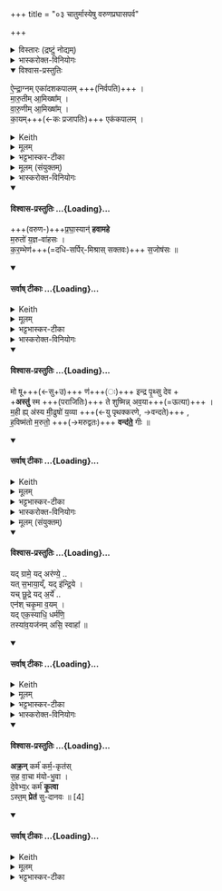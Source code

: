 +++
title = "०३ चातुर्मास्येषु वरुणप्रघासपर्व"

+++

<details><summary>विस्तारः (द्रष्टुं नोद्यम्)</summary>

२ गायत्री
३ विराट् स्थाना
४ महापङ्क्तिः
५ अनुष्टुप्
विश्वेदेवा ऋषयः  
(चातुर्मास्येषु द्वितीयपर्व) वरुणप्रघासपर्व-हविषां ब्राह्मणं पत्न्युुदानयनादि(२-५)करम्भहोममन्त्राश्च
</details>
<details><summary>भास्करोक्त-विनियोगः</summary>

1अथ वरुणप्रघासहवींषि विदधाति - ऐन्द्राग्नमित्यादि ॥ एतानि चत्वारि हवींषि पञ्चसञ्चरातिरिक्तानि । 'एतद्ब्राह्मणान्येव पञ्च हवींषि । 'अथैष ऐन्द्राग्नो भवति' इत्यादि ब्राह्मणम् । तेन सञ्चरैस्सह नव भवन्ति । 
</details>
<details open><summary>विश्वास-प्रस्तुतिः</summary>

ऐ॒न्द्रा॒ग्नम् एका॑दशकपालम्   +++(निर्वपति)+++  ।   
मा॒रु॒तीम् आ॒मिख्षा᳚म् ।   
वा॒रु॒णीम् आ॒मिख्षा᳚म्  ।   
का॒यम्+++(←कः प्रजापतिः)+++ एक॑कपालम् ।   
</details>
<details><summary>Keith</summary>

He offers on eleven potsherds to Indra and Agni,  
clotted curds to the Maruts,  
clotted curds to Varuna,  
and on one potsherd to Ka.
</details>
<details><summary>मूलम्</summary>

ऐ॒न्द्रा॒ग्नमेका॑दशकपालम्   +++(निर्वपति)+++  ।   
मा॒रु॒तीमा॒मिख्षा᳚म् ।   
वा॒रु॒णीमा॒मिख्षा᳚म्  ।   
का॒यमेक॑कपालम् ।   
</details>
<details><summary>भट्टभास्कर-टीका</summary>

को देवता अस्य कायम् । 'कस्येत्' इतीत्वम् । कः प्रजापतिः ॥
</details>
<details><summary>मूलम् (संयुक्तम्)</summary>

प्रघा॒स्यान्॑ हवामहे म॒रुतो॑ य॒ज्ञवा॑हसᳵ कर॒म्भेण॑ स॒जोष॑सः ॥
</details>
<details><summary>भास्करोक्त-विनियोगः</summary>

2गृहीत-करम्भ-पात्रां पत्नीम् उदानयित्वा वाचयति प्रतिप्रस्थाता - प्रघास्यानिति । 
</details>
<div class="js_include" newlevelforh1="4" none="" title="विश्वास-प्रस्तुतिः" unfilled url="/vedAH_yajuH/taittirIyam/saMhitA/Rk/vishvAsa-prastutiH/1/8_rAjasUyAdi/03_chAturmAsyeShu_varuNapraghAsaparva/02_praghAsyAn_havAmahe.md">
<details open><summary><h4>विश्वास-प्रस्तुतिः ...{Loading}...</h4></summary>

+++(वरुण-)+++प्र॒घा॒स्यान्॑ **हवामहे**  
म॒रुतो॑ य॒ज्ञ-वा॑हसः ।  
क॒र॒म्भेण॑+++(=दधि-सर्पिर्-मिश्रास् सक्तवः)+++ स॒जोष॑सः ॥
</details>
</div>
<div class="js_include" newlevelforh1="4" none="" title="सर्वाष् टीकाः" unfilled url="/vedAH_yajuH/taittirIyam/saMhitA/Rk/sarvASh_TIkAH/1/8_rAjasUyAdi/03_chAturmAsyeShu_varuNapraghAsaparva/02_praghAsyAn_havAmahe.md">
<details open><summary><h4>सर्वाष् टीकाः ...{Loading}...</h4></summary>
<details><summary>Keith</summary>

The voracious we invoke,  
The Maruts who bear the sacrifice,  
Rejoicing in the mush.
</details>
<details><summary>मूलम्</summary>

प्र॒घा॒स्यान्॑ हवामहे म॒रुतो॑ य॒ज्ञवा॑हसः ।   
कर॒म्भेण॑ स॒जोष॑सः  ॥
</details>
<details><summary>भट्टभास्कर-टीका</summary>

इयं गायत्री ॥ पूर्वपदलोपोत्र द्रष्टव्यः ।  
यथा - देवदत्तो दत्तः, सत्यभामा भामेति । एवं वरुणप्रघासाः प्रघासाः ; तत्र भवास्तेषां सम्बन्धिनो **मरुतः प्रघास्याः** । 'भवे छन्दसि' इति यः । मरुद्विशेषा वा **प्रघास्यास्** तान् **हवामहे** आह्वयामः यजामहे वा । 'बहुलं छन्दसि' इति सम्प्रसारणम् । [यज्ञं वहन्तीति यज्ञवाहसः] 'वहिहाधाञ्भ्यश्छन्दसि' इति विधीयमानोसुन् 'गतिकारकयोरपि पूर्वपदप्रकृतिस्वरत्वं च' इति कारकपूर्वादपि भवति, णिदिति तत्रानुवृत्तेर्वृद्धिः ।  

दधि-सर्पिर्-मिश्रास् सक्तवः **करम्भाः** । जातावेकवचनम् । तद्योगात्ताच्छब्द्यम् । करम्भपात्रैर्हेतुभिः सजोषसस्समानप्रीतीन् परस्परमस्माभिर्वा सप्रीतीन् । 'परादिश्छन्दसि' इत्युत्तरपदाद्युदात्तत्वम् ॥
</details>
</details>
</div>
<details><summary>भास्करोक्त-विनियोगः</summary>

3यजमानः पुरोनुवाक्यामन्वाह - मो षूण इति । 
</details>
<div class="js_include" newlevelforh1="4" none="" title="विश्वास-प्रस्तुतिः" unfilled url="/vedAH_yajuH/taittirIyam/saMhitA/Rk/vishvAsa-prastutiH/1/8_rAjasUyAdi/03_chAturmAsyeShu_varuNapraghAsaparva/03_mo_ShU.md">
<details open><summary><h4>विश्वास-प्रस्तुतिः ...{Loading}...</h4></summary>

मो षू+++(←सु+उ)+++ ण॑+++(ः)+++ इन्द्र पृ॒थ्सु देव +  
+**अस्तु॑** स्म +++(पराजितिः)+++ ते शुष्मिन्न् अव॒या+++(=ऊत्या)+++ ।  
म॒ही ह्य् अ॑स्य मी॒ढुषो॑ य॒व्या +++(←यु पृथक्करणे, →वन्दते)+++ ,  
ह॒विष्म॑तो म॒रुतो॒ +++(→मरुद्वतः)+++ **वन्द॑ते॒** गीः  ॥
</details>
</div>
<div class="js_include" newlevelforh1="4" none="" title="सर्वाष् टीकाः" unfilled url="/vedAH_yajuH/taittirIyam/saMhitA/Rk/sarvASh_TIkAH/1/8_rAjasUyAdi/03_chAturmAsyeShu_varuNapraghAsaparva/03_mo_ShU.md">
<details open><summary><h4>सर्वाष् टीकाः ...{Loading}...</h4></summary>
<details><summary>Keith</summary>

Be not against us in battles, O god Indra  
Let there be expiation to satisfy thee, O impetuous one;  
For great is the barley heap of this bountiful one;  
Rich in oblation are the Maruts whom our song praises.
</details>
<details><summary>मूलम्</summary>

मो षू ण॑ इन्द्र पृ॒थ्सु दे॒वास्तु॑ स्म ते शुष्मिन्नव॒या ।
म॒ही ह्य॑स्य मी॒ढुषो॑ य॒व्या ।  
ह॒विष्म॑तो म॒रुतो॒ वन्द॑ते॒ गीः  ॥
</details>
<details><summary>भट्टभास्कर-टीका</summary>

पङ्क्ति-प्रकारो ऽयम् । पादादित्वाद् **अस्त्व्** इति न निहन्यते ।  

**मो** इति प्रतिषेधे । निपात-समुदायो वा ।  
सामर्थ्याल् लभ्या क्रिया ; तस्या एव निषेध-सम्भवात्, **अस्त्व्** इति वक्ष्यमाणत्वाच् च ।  

हे **इन्द्र** देवनादि-गुणक  
अस्माकं **पृत्सु** सङ्ग्रामेषु प्रवृत्तिः  
**(सु) मो** मा भूदिति ।  
**सु** सुष्ठु समीचीनम् एव, सुष्ठु मा भूदिति वा ।  
अस्मान् **पृत्सु** मा कार्षीः - शोभनम् एतद् इति ।  
'सुञः' इति सोष्षत्वम्, 'अन्येषामपि दृश्यते' इति दीर्घत्वम् । 'नश्च धातुस्थोरुषुभ्यः' इति नसो णत्वम् ।   

किञ्च - हे **शुष्मिन्** बलवन् **ते** तव प्रसादात् **अवया** करम्भपात्रयागो **ऽस्तु** - अवयजनम् **अवया** ।  
'अवे यजः' इति ण्विः, छान्दसोन्त्यविकारः । सोर्वा डादेशः ।  
वरुणपाशानाम् अवयजनं विनाशहेतुर् **अस्त्व्** इति यावत् ।

कः पुनरस्य विशेष इति चेद् ब्रूमः -  
हे **इन्द्र अस्य** तव **मीढुषः** सेक्तुः  
सम्बन्धिनीयम् इष्टिः **मही** पृथ्वी  
यस्माद् **यव्या** यव-मात्र-सदृशी अतिस्वल्पेति यावत् ।  
शाखादित्वाद् इवार्थे **यः** ।  
यद्वा - इयम् एवेष्टिः तव प्रसादान् महती **यव्या** यावयित्री वरुणपाशानां पृथक्-करण-समर्थेति यावत् ।  
छान्दसो यः । अन्वादेशत्वाद् अस्येति निहन्यते । दाश्वानादौ **मीढ्वान्** इति निपातितः ।

किञ्च - **हविष्मतश्** चरुमतो मम **गीर् वन्दते** स्तौति ॥
</details>
</details>
</div>
<details><summary>भास्करोक्त-विनियोगः</summary>

4दम्पती याज्यां ब्रूतः - यद्ग्राम इति ।
</details>
<details><summary>मूलम् (संयुक्तम्)</summary>

यद्ग्रामे॒ यदर॑ण्ये॒ यत् स॒भाया॒य्ँयदि॑न्द्रि॒ये । यच्छू॒द्रे यद॒र्य॑ एन॑श्चकृ॒मा व॒यम् । यदेक॒स्याधि॒ धर्म॑णि॒ तस्या॑व॒यज॑नमसि॒ स्वाहा᳚ ॥  
</details>
<div class="js_include" newlevelforh1="4" none="" title="विश्वास-प्रस्तुतिः" unfilled url="/vedAH_yajuH/taittirIyam/saMhitA/Rk/vishvAsa-prastutiH/1/8_rAjasUyAdi/03_chAturmAsyeShu_varuNapraghAsaparva/04_yad_grAme.md">
<details open><summary><h4>विश्वास-प्रस्तुतिः ...{Loading}...</h4></summary>

यद् ग्रामे॒ यद् अर॑ण्ये॒ ..  
यत् स॒भाया॒य्ँ, यद् इ॑न्द्रि॒ये ।    
यच् छू॒द्रे यद् अ॒र्ये॑ ..   
एन॑श् चकृ॒मा व॒यम् ।     
यद् एक॒स्याधि॒ धर्म॑णि॒    
तस्या॑व॒यज॑नम् असि॒ स्वाहा᳚  ॥
</details>
</div>
<div class="js_include" newlevelforh1="4" none="" title="सर्वाष् टीकाः" unfilled url="/vedAH_yajuH/taittirIyam/saMhitA/Rk/sarvASh_TIkAH/1/8_rAjasUyAdi/03_chAturmAsyeShu_varuNapraghAsaparva/04_yad_grAme.md">
<details open><summary><h4>सर्वाष् टीकाः ...{Loading}...</h4></summary>
<details><summary>Keith</summary>

The wrong we have done in village or wild,  
In the assembly, in our members,  
The wrong to Śudra or Aryan,  
The wrong contrary to the law of either,  
Of that thou art the expiation; hail!
</details>
<details><summary>मूलम्</summary>

यद्ग्रामे॒ यदर॑ण्ये॒ ..  
यत् स॒भाया॒य्ँयदि॑न्द्रि॒ये ।    
यच्छू॒द्रे यद॒र्ये॑ ..   
एन॑श्चकृ॒मा व॒यम् ।     
यदेक॒स्याधि॒ धर्म॑णि॒  ..    
तस्या॑व॒यज॑नमसि॒ स्वाहा᳚  ॥
</details>
<details><summary>भट्टभास्कर-टीका</summary>

षट्पदा जगतीयम् ॥ ग्रामे जनपदे गूढे प्रदेशे सभायां गृहे इन्द्रिये चक्षुरादिके वागादिके च शूद्रे चतुर्थे । निकृष्टोपलक्षणम् । 'अर्यस्स्वामिवैश्ययोः' इति निपात्यते, निपातनसामर्थ्यादेवाभिमतस्य सिद्धिः । एषु ग्रामादिष्वाधारेषु एतेषु वा निमित्तेषु वयं यदेनः पापं चकृम बुद्धिपूर्वमबुद्धिपूर्वं वा सह कृतवन्तः । सांहितिकं दीर्घत्वम् । 'अस्मदो द्वयोश्च' इति द्वयोर्बहुवचनं वयमिति । यच्च आवयोरेकस्यान्यतरस्य एनः पृथगेवानया मया वा कृतम्, अधिधर्मणि स्थानासनादिके क्रियमाणे तन्निमित्तं वा कृतं तस्य सर्वस्यावयजनं नाशनमसि हे करम्भपात्राणि । सामान्यविवक्षायामेकवचनं, करम्भेण चेति प्रक्रान्तत्वात् । स्वाहाकरोमि त्वामिति । 'यजमानदेवत्यो वा आहवनीयः' इत्यादि ब्राह्मणम् ॥
</details>
</details>
</div>
<details><summary>भास्करोक्त-विनियोगः</summary>

5पृथग् गच्छन्ताव् अनुमन्त्रयेते पत्नीय-जमानौ - अक्रन्निति । 
</details>
<div class="js_include" newlevelforh1="4" none="" title="विश्वास-प्रस्तुतिः" unfilled url="/vedAH_yajuH/taittirIyam/saMhitA/Rk/vishvAsa-prastutiH/1/8_rAjasUyAdi/03_chAturmAsyeShu_varuNapraghAsaparva/05_akran_karma.md">
<details open><summary><h4>विश्वास-प्रस्तुतिः ...{Loading}...</h4></summary>

**अक्र॒न्** कर्म॑ कर्म॒-कृत॑स्  
स॒ह वा॒चा म॑यो-भु॒वा ।    
दे॒वेभ्य॒ᳵ कर्म॑ **कृ॒त्वा**  
ऽस्त॒म् **प्रेत॑** सु-दानवः ॥ [4]
</details>
</div>
<div class="js_include" newlevelforh1="4" none="" title="सर्वाष् टीकाः" unfilled url="/vedAH_yajuH/taittirIyam/saMhitA/Rk/sarvASh_TIkAH/1/8_rAjasUyAdi/03_chAturmAsyeShu_varuNapraghAsaparva/05_akran_karma.md">
<details open><summary><h4>सर्वाष् टीकाः ...{Loading}...</h4></summary>
<details><summary>Keith</summary>

The doers of the deed have performed the deed,  
With wondrous speech;  
Having done the deed to the gods go ye  
To your home, ye bounteous ones.
</details>
<details><summary>मूलम्</summary>

अक्र॒न्कर्म॑ कर्म॒कृत॑स्स॒ह वा॒चा म॑योभु॒वा ।    
दे॒वेभ्य॒ᳵ कर्म॑ कृ॒त्वाऽस्त॒म्प्रेत॑ सुदानवः ॥ [4]
</details>
<details><summary>भट्टभास्कर-टीका</summary>

अनुष्टुबेषा ॥ अक्रन् कृतवन्तः । बहुवचनेन द्वावुच्येते । कर्म करम्भपात्रहोमलक्षणं कृतवन्तः । 'मन्त्रे घस' इति च्लेर्लुक्, पुरुषव्यत्ययः, अकार्ष्मेति मध्यमतया विपरिणतिः, 'अस्तं प्रेत' इत्येकवाक्यत्वात् । कर्मकृतः एतस्य कर्मणः कर्तारः एतदेवाक्रन् । 'सुकर्मपाप' इति क्विप् । सह वाचा मन्त्रात्मिकया मयोभुवा मयसस्सुखस्य भावयित्र्या मन्त्रवदेव कर्म कृतवन्तः । भवतेर्ण्यन्तात्क्विप्, 'बहुलमन्यत्रापि' इति णिलुक्, उपपदसमासः । 'अन्तोदात्तादुत्तरपदात्' इति तृतीयाया उदात्तत्वं व्यत्ययेन नित्यसमासेपि । यद्वा - मयसां भूर्मयोभूरिति षष्ठीसमासः । 'सावेकाचः' इति वाचस्तृतीयाया उदात्तत्वम् । देवेभ्यो देवार्थं देवर्णनिरवदानार्थम् । ते यूयं सम्प्रति कर्म यथोक्तं कृत्वा अस्तं प्रेत स्वंस्वं स्थानं वियुक्ता गच्छत । हे सुदानवः कल्याणदानाः । कर्मसमाप्तिं वा अस्तमयत देवाः । 'देवानृणं निरवदाय' इत्यादि ब्राह्मणम् ॥

इत्यष्टमे तृतीयोनुवाकः ॥
</details>
</details>
</div>
